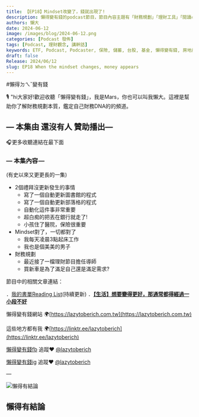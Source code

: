 ```yaml
---
title: 【EP18】Mindset改變了，錢就出現了!
description: 懶得變有錢的podcast節目，節目內容主題有「財務規劃」「理財工具」「閱讀心得」「職涯與生活」，內容涵蓋了你與金錢會產生的所有關係。如果想要讓自己對「財務規劃」的本質有更進一步的認識，歡迎訂閱、追蹤、分享並歡迎進一步提出你的想法，讓更多人一起財務有規劃、快樂有方法。
authors: 懶大
date: 2024-06-12
image: /images/blog/2024-06-12.png
categories: [Podcast 發佈]
tags: [Podcast, 理財觀念, 講幹話]
keywords: ETF, Podcast, Podcaster, 保險, 儲蓄, 台股, 基金, 懶得變有錢, 房地產, 投資, 投資理財, 支出, 收入, 月配息, 理財, 理財規劃, 瑪斯理財兩三事, 稅務, 總體經濟, 美股, 職涯心得, 股利收入, 複委託, 記帳, 讀書心得, 財務規劃, 財商, 貸款, 資產配置, 退休規劃, 開源節流
draft: false
Release: 2024/06/12
slug: EP18 When the mindset changes, money appears
---
```

#懶得ㄉㄟˇ變有錢

🎙️ "hi大家好!歡迎收聽「懶得變有錢」，我是Mars，你也可以叫我懶大。這裡是幫助你了解財務規劃本質，鑑定自己財務DNA的的頻道。

## — 本集由 還沒有人 贊助播出—

🎧更多收聽連結在最下面

### — 本集內容 —
(有史以來又更更長的一集)

- 2個禮拜沒更新發生的事情
    - 寫了一個自動更新圖書館的程式
    - 寫了一個自動更新部落格的程式
    - 自動化這件事非常重要
    - 超白痴的把丟在銀行就走了!
    - 小孩住了醫院，保險很重要
- Mindset對了，一切都對了
    - 我每天凌晨3點起床工作
    - 我也是個美美的男子
- 財務規劃
    - 最近接了一檔理財節目擔任導師
    - 買新車是為了滿足自己還是滿足需求?

節目中的相關文章連結：

．[我的書單Reading List](https://lazytoberich.com.tw/reading-list/)(持續更新)
．[**【生活】想要變得更好，那通常都得經過一小段不好**](https://lazytoberich.com.tw/p/lifeto-become-better-usually-requires-going-through-a-period-of-hardship./)

懶得變有錢網站 🌍[https://lazytoberich.com.tw](https://lazytoberich.com.tw)

這些地方都有我 🌍[https://linktr.ee/lazytoberich](https://linktr.ee/lazytoberich)

[懶得變有錢fb](https://www.facebook.com/lazytoberich) 追蹤❤️ [@lazytoberich](https://www.facebook.com/lazytoberich)

[懶得變有錢ig](https://www.instagram.com/lazytoberich/) 追蹤❤️ [@lazytoberich](https://www.instagram.com/lazytoberich/)

—

![懶得有結論](/images/blog/lazytobeconclude.svg)
## 懶得有結論
